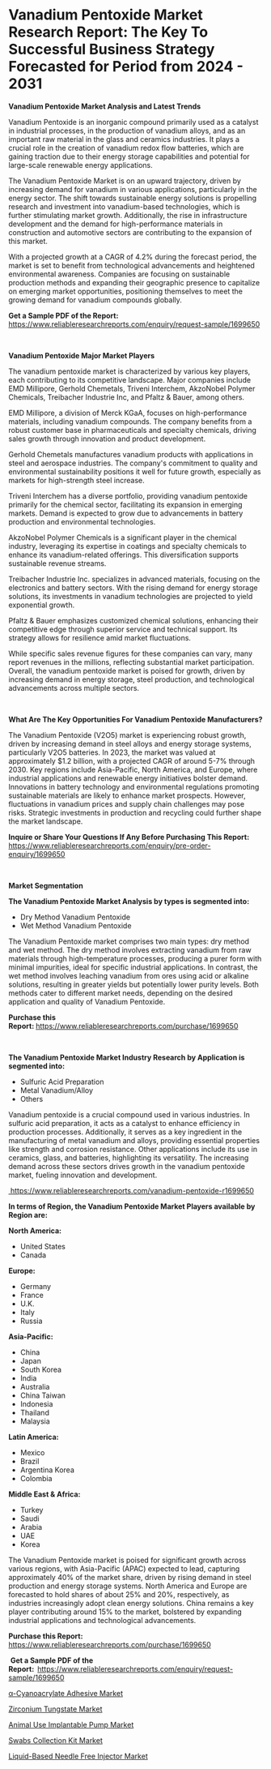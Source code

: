 <p><h1>Vanadium Pentoxide Market Research Report: The Key To Successful Business Strategy Forecasted for Period from 2024 - 2031</h1></p><p><strong>Vanadium Pentoxide Market Analysis and Latest Trends</strong></p>
<p><p>Vanadium Pentoxide is an inorganic compound primarily used as a catalyst in industrial processes, in the production of vanadium alloys, and as an important raw material in the glass and ceramics industries. It plays a crucial role in the creation of vanadium redox flow batteries, which are gaining traction due to their energy storage capabilities and potential for large-scale renewable energy applications.</p><p>The Vanadium Pentoxide Market is on an upward trajectory, driven by increasing demand for vanadium in various applications, particularly in the energy sector. The shift towards sustainable energy solutions is propelling research and investment into vanadium-based technologies, which is further stimulating market growth. Additionally, the rise in infrastructure development and the demand for high-performance materials in construction and automotive sectors are contributing to the expansion of this market.</p><p>With a projected growth at a CAGR of 4.2% during the forecast period, the market is set to benefit from technological advancements and heightened environmental awareness. Companies are focusing on sustainable production methods and expanding their geographic presence to capitalize on emerging market opportunities, positioning themselves to meet the growing demand for vanadium compounds globally.</p></p>
<p><strong>Get a Sample PDF of the Report:&nbsp;</strong> <a href="https://www.reliableresearchreports.com/enquiry/request-sample/1699650?utm_campaign=10&utm_medium=2&utm_source=Github&utm_content=ia&utm_term=11112024&utm_id=vanadium-pentoxide">https://www.reliableresearchreports.com/enquiry/request-sample/1699650</a></p>
<p>&nbsp;</p>
<p><strong>Vanadium Pentoxide Major Market Players</strong></p>
<p><p>The vanadium pentoxide market is characterized by various key players, each contributing to its competitive landscape. Major companies include EMD Millipore, Gerhold Chemetals, Triveni Interchem, AkzoNobel Polymer Chemicals, Treibacher Industrie Inc, and Pfaltz & Bauer, among others.</p><p>EMD Millipore, a division of Merck KGaA, focuses on high-performance materials, including vanadium compounds. The company benefits from a robust customer base in pharmaceuticals and specialty chemicals, driving sales growth through innovation and product development.</p><p>Gerhold Chemetals manufactures vanadium products with applications in steel and aerospace industries. The company's commitment to quality and environmental sustainability positions it well for future growth, especially as markets for high-strength steel increase.</p><p>Triveni Interchem has a diverse portfolio, providing vanadium pentoxide primarily for the chemical sector, facilitating its expansion in emerging markets. Demand is expected to grow due to advancements in battery production and environmental technologies.</p><p>AkzoNobel Polymer Chemicals is a significant player in the chemical industry, leveraging its expertise in coatings and specialty chemicals to enhance its vanadium-related offerings. This diversification supports sustainable revenue streams.</p><p>Treibacher Industrie Inc. specializes in advanced materials, focusing on the electronics and battery sectors. With the rising demand for energy storage solutions, its investments in vanadium technologies are projected to yield exponential growth.</p><p>Pfaltz & Bauer emphasizes customized chemical solutions, enhancing their competitive edge through superior service and technical support. Its strategy allows for resilience amid market fluctuations.</p><p>While specific sales revenue figures for these companies can vary, many report revenues in the millions, reflecting substantial market participation. Overall, the vanadium pentoxide market is poised for growth, driven by increasing demand in energy storage, steel production, and technological advancements across multiple sectors.</p></p>
<p>&nbsp;</p>
<p><strong>What Are The Key Opportunities For Vanadium Pentoxide Manufacturers?</strong></p>
<p><p>The Vanadium Pentoxide (V2O5) market is experiencing robust growth, driven by increasing demand in steel alloys and energy storage systems, particularly V2O5 batteries. In 2023, the market was valued at approximately $1.2 billion, with a projected CAGR of around 5-7% through 2030. Key regions include Asia-Pacific, North America, and Europe, where industrial applications and renewable energy initiatives bolster demand. Innovations in battery technology and environmental regulations promoting sustainable materials are likely to enhance market prospects. However, fluctuations in vanadium prices and supply chain challenges may pose risks. Strategic investments in production and recycling could further shape the market landscape.</p></p>
<p><strong>Inquire or Share Your Questions If Any Before Purchasing This Report:</strong> <a href="https://www.reliableresearchreports.com/enquiry/pre-order-enquiry/1699650?utm_campaign=10&utm_medium=2&utm_source=Github&utm_content=ia&utm_term=11112024&utm_id=vanadium-pentoxide">https://www.reliableresearchreports.com/enquiry/pre-order-enquiry/1699650</a></p>
<p>&nbsp;</p>
<p><strong>Market Segmentation</strong></p>
<p><strong>The Vanadium Pentoxide Market Analysis by types is segmented into:</strong></p>
<p><ul><li>Dry Method Vanadium Pentoxide</li><li>Wet Method Vanadium Pentoxide</li></ul></p>
<p><p>The Vanadium Pentoxide market comprises two main types: dry method and wet method. The dry method involves extracting vanadium from raw materials through high-temperature processes, producing a purer form with minimal impurities, ideal for specific industrial applications. In contrast, the wet method involves leaching vanadium from ores using acid or alkaline solutions, resulting in greater yields but potentially lower purity levels. Both methods cater to different market needs, depending on the desired application and quality of Vanadium Pentoxide.</p></p>
<p><strong>Purchase this Report:&nbsp;</strong><a href="https://www.reliableresearchreports.com/purchase/1699650?utm_campaign=10&utm_medium=2&utm_source=Github&utm_content=ia&utm_term=11112024&utm_id=vanadium-pentoxide">https://www.reliableresearchreports.com/purchase/1699650</a></p>
<p>&nbsp;</p>
<p><strong>The Vanadium Pentoxide Market Industry Research by Application is segmented into:</strong></p>
<p><ul><li>Sulfuric Acid Preparation</li><li>Metal Vanadium/Alloy</li><li>Others</li></ul></p>
<p><p>Vanadium pentoxide is a crucial compound used in various industries. In sulfuric acid preparation, it acts as a catalyst to enhance efficiency in production processes. Additionally, it serves as a key ingredient in the manufacturing of metal vanadium and alloys, providing essential properties like strength and corrosion resistance. Other applications include its use in ceramics, glass, and batteries, highlighting its versatility. The increasing demand across these sectors drives growth in the vanadium pentoxide market, fueling innovation and development.</p></p>
<p><a href="https://www.reliableresearchreports.com/vanadium-pentoxide-r1699650?utm_campaign=10&utm_medium=2&utm_source=Github&utm_content=ia&utm_term=11112024&utm_id=vanadium-pentoxide">&nbsp;https://www.reliableresearchreports.com/vanadium-pentoxide-r1699650</a></p>
<p><strong>In terms of Region, the Vanadium Pentoxide Market Players available by Region are:</strong></p>
<p>
    <p> <strong> North America: </strong>
        <ul>
            <li>United States</li>
            <li>Canada</li>
        </ul>
        </p> 
    <p> <strong> Europe: </strong>
        <ul>
            <li>Germany</li>
            <li>France</li>
            <li>U.K.</li>
            <li>Italy</li>
            <li>Russia</li>
        </ul>
        </p> 
    <p> <strong> Asia-Pacific: </strong>
        <ul>
            <li>China</li>
            <li>Japan</li>
            <li>South Korea</li>
            <li>India</li>
            <li>Australia</li>
            <li>China Taiwan</li>
            <li>Indonesia</li>
            <li>Thailand</li>
            <li>Malaysia</li>
        </ul>
        </p> 
    <p> <strong> Latin America: </strong>
        <ul>
            <li>Mexico</li>
            <li>Brazil</li>
            <li>Argentina Korea</li>
            <li>Colombia</li>
        </ul>
        </p> 
    <p> <strong> Middle East & Africa: </strong>
        <ul>
            <li>Turkey</li>
            <li>Saudi</li>
            <li>Arabia</li>
            <li>UAE</li>
            <li>Korea</li>
        </ul>
    </p>
    </p>
<p><p>The Vanadium Pentoxide market is poised for significant growth across various regions, with Asia-Pacific (APAC) expected to lead, capturing approximately 40% of the market share, driven by rising demand in steel production and energy storage systems. North America and Europe are forecasted to hold shares of about 25% and 20%, respectively, as industries increasingly adopt clean energy solutions. China remains a key player contributing around 15% to the market, bolstered by expanding industrial applications and technological advancements.</p></p>
<p><strong>Purchase this Report: </strong><a href="https://www.reliableresearchreports.com/purchase/1699650?utm_campaign=10&utm_medium=2&utm_source=Github&utm_content=ia&utm_term=11112024&utm_id=vanadium-pentoxide">https://www.reliableresearchreports.com/purchase/1699650</a></p>
<p>&nbsp;<strong>Get a Sample PDF of the Report:&nbsp;&nbsp;</strong><a href="https://www.reliableresearchreports.com/enquiry/request-sample/1699650?utm_campaign=10&utm_medium=2&utm_source=Github&utm_content=ia&utm_term=11112024&utm_id=vanadium-pentoxide">https://www.reliableresearchreports.com/enquiry/request-sample/1699650</a></p>
<p><strong></strong></p>
<p><p><a href="https://www.linkedin.com/pulse/deep-dive-%CE%B1-cyanoacrylate-adhesive-market-itstrends-segmentation-328gc?utm_campaign=10&utm_medium=2&utm_source=Github&utm_content=ia&utm_term=11112024&utm_id=vanadium-pentoxide">α-Cyanoacrylate Adhesive Market</a></p><p><a href="https://github.com/kimhelmer83/Market-Research-Report-List-1/blob/main/zirconium-tungstate-market.md?utm_campaign=10&utm_medium=2&utm_source=Github&utm_content=ia&utm_term=11112024&utm_id=vanadium-pentoxide">Zirconium Tungstate Market</a></p><p><a href="https://issuu.com/reportprime-2/docs/animal-use-implantable-pump-market-_3b6378a13535fa?utm_campaign=10&utm_medium=2&utm_source=Github&utm_content=ia&utm_term=11112024&utm_id=vanadium-pentoxide">Animal Use Implantable Pump Market</a></p><p><a href="https://issuu.com/reportprime-2/docs/swabs-collection-kit-market-size-20_28b77c6bf96137?utm_campaign=10&utm_medium=2&utm_source=Github&utm_content=ia&utm_term=11112024&utm_id=vanadium-pentoxide">Swabs Collection Kit Market</a></p><p><a href="https://www.linkedin.com/pulse/liquid-based-needle-free-injector-industry-sector-market-y2uec?utm_campaign=10&utm_medium=2&utm_source=Github&utm_content=ia&utm_term=11112024&utm_id=vanadium-pentoxide">Liquid-Based Needle Free Injector Market</a></p></p>